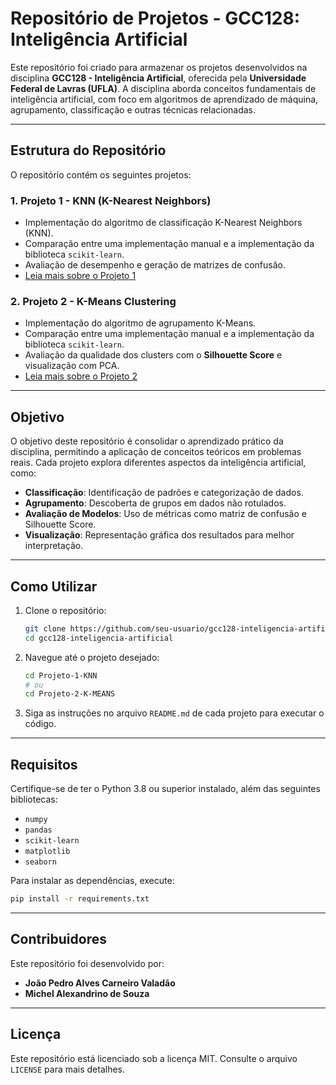 # Repositório de Projetos - GCC128: Inteligência Artificial

Este repositório foi criado para armazenar os projetos desenvolvidos na disciplina **GCC128 - Inteligência Artificial**, oferecida pela **Universidade Federal de Lavras (UFLA)**. A disciplina aborda conceitos fundamentais de inteligência artificial, com foco em algoritmos de aprendizado de máquina, agrupamento, classificação e outras técnicas relacionadas.

---

## **Estrutura do Repositório**

O repositório contém os seguintes projetos:

### **1. Projeto 1 - KNN (K-Nearest Neighbors)**
- Implementação do algoritmo de classificação K-Nearest Neighbors (KNN).
- Comparação entre uma implementação manual e a implementação da biblioteca `scikit-learn`.
- Avaliação de desempenho e geração de matrizes de confusão.
- [Leia mais sobre o Projeto 1](./Projeto-1-KNN/README.md)

### **2. Projeto 2 - K-Means Clustering**
- Implementação do algoritmo de agrupamento K-Means.
- Comparação entre uma implementação manual e a implementação da biblioteca `scikit-learn`.
- Avaliação da qualidade dos clusters com o **Silhouette Score** e visualização com PCA.
- [Leia mais sobre o Projeto 2](./Projeto-2-K-MEANS/README.md)

---

## **Objetivo**

O objetivo deste repositório é consolidar o aprendizado prático da disciplina, permitindo a aplicação de conceitos teóricos em problemas reais. Cada projeto explora diferentes aspectos da inteligência artificial, como:
- **Classificação**: Identificação de padrões e categorização de dados.
- **Agrupamento**: Descoberta de grupos em dados não rotulados.
- **Avaliação de Modelos**: Uso de métricas como matriz de confusão e Silhouette Score.
- **Visualização**: Representação gráfica dos resultados para melhor interpretação.

---

## **Como Utilizar**

1. Clone o repositório:
   ```bash
   git clone https://github.com/seu-usuario/gcc128-inteligencia-artificial.git
   cd gcc128-inteligencia-artificial
   ```

2. Navegue até o projeto desejado:
   ```bash
   cd Projeto-1-KNN
   # ou
   cd Projeto-2-K-MEANS
   ```

3. Siga as instruções no arquivo `README.md` de cada projeto para executar o código.

---

## **Requisitos**

Certifique-se de ter o Python 3.8 ou superior instalado, além das seguintes bibliotecas:
- `numpy`
- `pandas`
- `scikit-learn`
- `matplotlib`
- `seaborn`

Para instalar as dependências, execute:
```bash
pip install -r requirements.txt
```

---

## **Contribuidores**

Este repositório foi desenvolvido por:
- **João Pedro Alves Carneiro Valadão**
- **Michel Alexandrino de Souza**

---

## **Licença**

Este repositório está licenciado sob a licença MIT. Consulte o arquivo `LICENSE` para mais detalhes.